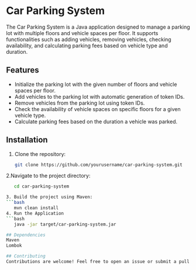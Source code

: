 # Car Parking System

The Car Parking System is a Java application designed to manage a parking lot with multiple floors and vehicle spaces per floor. It supports functionalities such as adding vehicles, removing vehicles, checking availability, and calculating parking fees based on vehicle type and duration.

## Features

- Initialize the parking lot with the given number of floors and vehicle spaces per floor.
- Add vehicles to the parking lot with automatic generation of token IDs.
- Remove vehicles from the parking lot using token IDs.
- Check the availability of vehicle spaces on specific floors for a given vehicle type.
- Calculate parking fees based on the duration a vehicle was parked.

## Installation

1. Clone the repository:

   ```bash
   git clone https://github.com/yourusername/car-parking-system.git

2.Navigate to the project directory:
```bash
   cd car-parking-system

3. Build the project using Maven:
```bash
   mvn clean install
4. Run the Application
```bash
   java -jar target/car-parking-system.jar

## Dependencies
Maven
Lombok

## Contributing
Contributions are welcome! Feel free to open an issue or submit a pull request for any improvements or additional features.
